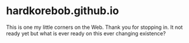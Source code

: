 # hardkorebob.github.io
This is one my little corners on the Web. Thank you for stopping in. It not ready yet but what is ever ready on this ever changing existence?
